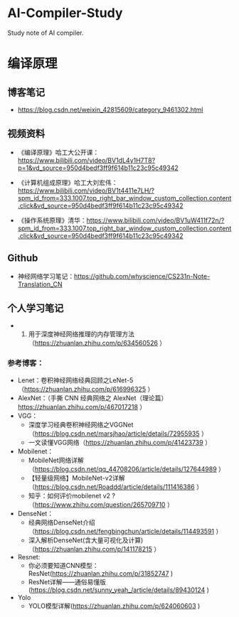 # AI-Compiler-Study
Study note of AI compiler.

# 编译原理
## 博客笔记
- https://blog.csdn.net/weixin_42815609/category_9461302.html  
## 视频资料
- 《编译原理》哈工大公开课：https://www.bilibili.com/video/BV1dL4y1H7T8?p=1&vd_source=950d4bedf3ff9f614b11c23c95c49342 

- 《计算机组成原理》哈工大刘宏伟：https://www.bilibili.com/video/BV1t4411e7LH/?spm_id_from=333.1007.top_right_bar_window_custom_collection.content.click&vd_source=950d4bedf3ff9f614b11c23c95c49342

- 《操作系统原理》清华：https://www.bilibili.com/video/BV1uW411f72n/?spm_id_from=333.1007.top_right_bar_window_custom_collection.content.click&vd_source=950d4bedf3ff9f614b11c23c95c49342



## Github
- 神经网络学习笔记：https://github.com/whyscience/CS231n-Note-Translation_CN

## 个人学习笔记
- 1. 用于深度神经网络推理的内存管理方法（https://zhuanlan.zhihu.com/p/634560526 ）

### 参考博客：
- Lenet：卷积神经网络经典回顾之LeNet-5（https://zhuanlan.zhihu.com/p/616996325 ）
- AlexNet：（手撕 CNN 经典网络之 AlexNet（理论篇）https://zhuanlan.zhihu.com/p/467017218 ）
- VGG：
    - 深度学习经典卷积神经网络之VGGNet（https://blog.csdn.net/marsjhao/article/details/72955935 ）
    - 一文读懂VGG网络（https://zhuanlan.zhihu.com/p/41423739 ）
- Mobilenet：
    - MobileNet网络详解（https://blog.csdn.net/qq_44708206/article/details/127644989 ）
    - 【轻量级网络】MobileNet-v2详解（https://blog.csdn.net/Roaddd/article/details/111416386 ）
    - 知乎：如何评价mobilenet v2 ?（https://www.zhihu.com/question/265709710 ）
- DenseNet：
    - 经典网络DenseNet介绍（https://blog.csdn.net/fengbingchun/article/details/114493591 ）
    - 深入解析DenseNet(含大量可视化及计算)（https://zhuanlan.zhihu.com/p/141178215 ）
- Resnet:
    - 你必须要知道CNN模型：ResNet(https://zhuanlan.zhihu.com/p/31852747 )
    - ResNet详解——通俗易懂版(https://blog.csdn.net/sunny_yeah_/article/details/89430124 )
- Yolo
    - YOLO模型详解(https://zhuanlan.zhihu.com/p/624060603 )
